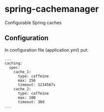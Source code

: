 # spring-cachemanager
Configurable Spring caches

## Configuration
In configuration file (application.yml) put:
```
...
caching:
  spec:
    cache_1:
      type: caffeine
      max: 256
      timeout: 1234567s
    cache_2:
      type: caffeine
      max: 100
      timeout: 30d
...
```
